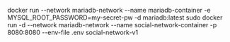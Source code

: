 docker run --network mariadb-network --name mariadb-container -e MYSQL_ROOT_PASSWORD=my-secret-pw -d mariadb:latest
sudo docker run -d --network mariadb-network  --name social-network-container -p 8080:8080 --env-file .env social-network-v1

